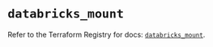 # `databricks_mount`

Refer to the Terraform Registry for docs: [`databricks_mount`](https://registry.terraform.io/providers/databricks/databricks/1.52.0/docs/resources/mount).
